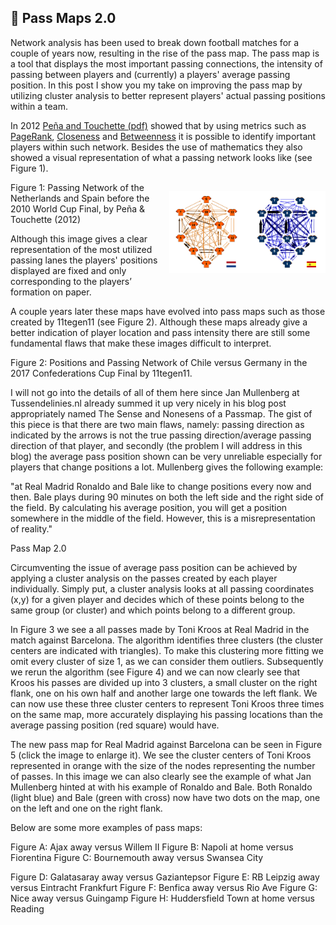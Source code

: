 ## 🔬 Pass Maps 2.0

Network analysis has been used to break down football matches for a couple of years now, resulting in the rise of the pass map. The pass map is a tool that displays the most important passing connections, the intensity of passing between players and (currently) a players' average passing position. In this post I show you my take on improving the pass map by utilizing cluster analysis to better represent players' actual passing positions within a team.

In 2012 [Peña and Touchette (pdf)](https://arxiv.org/pdf/1206.6904.pdf) showed that by using metrics such as [PageRank](https://en.wikipedia.org/wiki/PageRank), [Closeness](https://en.wikipedia.org/wiki/PageRank) and [Betweenness](https://en.wikipedia.org/wiki/PageRank) it is possible to identify important players within such network. Besides the use of mathematics they also showed a visual representation of what a passing network looks like (see Figure 1).

<div style="clear: left;">    
    <p style="float: right;"><img src="/imgs/pena.png" width="250"></p>
    <figcaption>Figure 1: Passing Network of the Netherlands and Spain before the 2010 World Cup Final, by Peña & Touchette (2012)</figcaption>
</div>


Although this image gives a clear representation of the most utilized passing lanes the players' positions displayed are fixed and only corresponding to the players’ formation on paper.

A couple years later these maps have evolved into pass maps such as those created by 11tegen11 (see Figure 2). Although these maps already give a better indication of player location and pass intensity there are still some fundamental flaws that make these images difficult to interpret.

Figure 2: Positions and Passing Network of Chile versus Germany in the 2017 Confederations Cup Final by 11tegen11.

I will not go into the details of all of them here since Jan Mullenberg at Tussendelinies.nl already summed it up very nicely in his blog post appropriately named The Sense and Nonesens of a Passmap. The gist of this piece is that there are two main flaws, namely: passing direction as indicated by the arrows is not the true passing direction/average passing direction of that player, and secondly (the problem I will address in this blog) the average pass position shown can be very unreliable especially for players that change positions a lot. Mullenberg gives the following example:

"at Real Madrid Ronaldo and Bale like to change positions every now and then. Bale plays during 90 minutes on both the left side and the right side of the field. By calculating his average position, you will get a position somewhere in the middle of the field. However, this is a misrepresentation of reality."

Pass Map 2.0

Circumventing the issue of average pass position can be achieved by applying a cluster analysis on the passes created by each player individually. Simply put, a cluster analysis looks at all passing coordinates (x,y) for a given player and decides which of these points belong to the same group (or cluster) and which points belong to a different group.

In Figure 3 we see a all passes made by Toni Kroos at Real Madrid in the match against Barcelona. The algorithm identifies three clusters (the cluster centers are indicated with triangles). To make this clustering more fitting we omit every cluster of size 1, as we can consider them outliers. Subsequently we rerun the algorithm (see Figure 4) and we can now clearly see that Kroos his passes are divided up into 3 clusters, a small cluster on the right flank, one on his own half and another large one towards the left flank. We can now use these three cluster centers to represent Toni Kroos three times on the same map, more accurately displaying his passing locations than the average passing position (red square) would have.

The new pass map for Real Madrid against Barcelona can be seen in Figure 5 (click the image to enlarge it). We see the cluster centers of Toni Kroos represented in orange with the size of the nodes representing the number of passes. In this image we can also clearly see the example of what Jan Mullenberg hinted at with his example of Ronaldo and Bale. Both Ronaldo (light blue) and Bale (green with cross) now have two dots on the map, one on the left and one on the right flank.

Below are some more examples of pass maps:




Figure A: Ajax away versus Willem II
Figure B: Napoli at home versus Fiorentina
Figure C: Bournemouth away versus Swansea City




Figure D: Galatasaray away versus Gaziantepsor
Figure E: RB Leipzig away versus Eintracht Frankfurt
Figure F: Benfica away versus Rio Ave
Figure G: Nice away versus Guingamp
Figure H: Huddersfield Town at home versus Reading